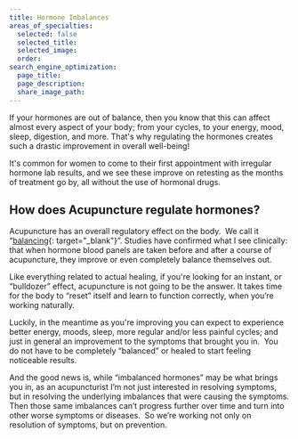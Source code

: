 ```yaml
---
title: Hormone Imbalances
areas_of_specialties:
  selected: false
  selected_title:
  selected_image:
  order:
search_engine_optimization:
  page_title:
  page_description:
  share_image_path:
---
```


If your hormones are out of balance, then you know that this can affect almost every aspect of your body; from your cycles, to your energy, mood, sleep, digestion, and more. That's why regulating the hormones creates such a drastic improvement in overall well-being!

It's common for women to come to their first appointment with irregular hormone lab results, and we see these improve on retesting as the months of treatment go by, all without the use of hormonal drugs.

## How does Acupuncture regulate hormones?

Acupuncture has an overall regulatory effect on the body. &nbsp;We call it “[balancing](/2018/06/30/what-does-balance-actually-mean-in-the-acupuncture-clinic/){: target="_blank"}”. Studies have confirmed what I see clinically: that when hormone blood panels are taken before and after a course of acupuncture, they improve or even completely balance themselves out.

Like everything related to actual healing, if you're looking for an instant, or “bulldozer” effect, acupuncture is not going to be the answer. It takes time for the body to “reset” itself and learn to function correctly, when you’re working naturally. &nbsp;

Luckily, in the meantime as you're improving you can expect to experience better energy, moods, sleep, more regular and/or less painful cycles; and just in general an improvement to the symptoms that brought you in. &nbsp;You do not have to be completely “balanced” or healed to start feeling noticeable results.

And the good news is, while “imbalanced hormones” may be what brings you in, as an acupuncturist I’m not just interested in resolving symptoms, but in resolving the underlying imbalances that were causing the symptoms. Then those same imbalances can’t progress further over time and turn into other worse symptoms or diseases. &nbsp;So we’re working not only on resolution of symptoms, but on prevention.

&nbsp;